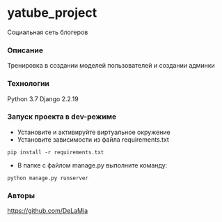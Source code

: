 # yatube_project
Социальная сеть блогеров

### Описание
Тренировка в создании моделей пользователей и создании админки

### Технологии
Python 3.7
Django 2.2.19
### Запуск проекта в dev-режиме
- Установите и активируйте виртуальное окружение
- Установите зависимости из файла requirements.txt
```
pip install -r requirements.txt
``` 
- В папке с файлом manage.py выполните команду:
```
python manage.py runserver
```
### Авторы
https://github.com/DeLaMia
